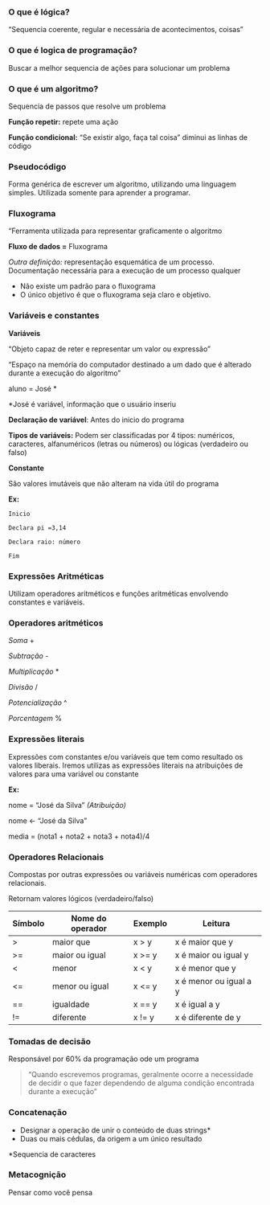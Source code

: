 ### **O que é lógica?**

“Sequencia coerente, regular e necessária de acontecimentos, coisas”

### **O que é logica de programação?**

Buscar a melhor sequencia de ações para solucionar um problema

### **O que é um algoritmo?**

Sequencia de passos que resolve um problema

**Função repetir:** repete uma ação

**Função condicional:** “Se existir algo, faça tal coisa” diminui as linhas de código

### **Pseudocódigo**

Forma genérica de escrever um algoritmo, utilizando uma linguagem simples. Utilizada somente para aprender a programar.

### **Fluxograma**

“Ferramenta utilizada para representar graficamente o algoritmo

**Fluxo de dados =** Fluxograma

*Outra definição:* representação esquemática de um processo. Documentação necessária para a execução de um processo qualquer

- Não existe um padrão para o fluxograma
- O único objetivo é que o fluxograma seja claro e objetivo.

### **Variáveis e constantes**

**Variáveis**

“Objeto capaz de reter e representar um valor ou expressão”

“Espaço na memória do computador destinado a um dado que é alterado durante a execução do algoritmo”

aluno = José *

*José é variável, informação que o usuário inseriu 

**Declaração de variável**: Antes do inicio do programa

**Tipos de variáveis:** Podem ser classificadas por 4 tipos: numéricos, caracteres, alfanuméricos (letras ou números) ou lógicas (verdadeiro ou falso)

**Constante**

São valores imutáveis que não alteram na vida útil do programa

**Ex:** 

`Inicio`

`Declara pi =3,14`

`Declara raio: número`

`Fim`

### **Expressões Aritméticas**

Utilizam operadores aritméticos e funções aritméticas envolvendo constantes e variáveis.

### **Operadores aritméticos**

*Soma* +

*Subtração* -

*Multiplicação* *

*Divisão* / 

*Potencialização* ^

*Porcentagem* %

### Expressões literais

Expressões com constantes e/ou variáveis que tem como resultado os valores liberais. Iremos utilizas as expressões literais na atribuições de valores para uma variável ou constante

**Ex:**

nome = “José da Silva” *(Atribuição)*

nome ← “José da Silva”

media = (nota1 + nota2 + nota3 + nota4)/4 

### Operadores Relacionais

Compostas por outras expressões ou variáveis numéricas com operadores relacionais.

Retornam valores lógicos (verdadeiro/falso) 

| Símbolo | Nome do operador | Exemplo | Leitura |
| --- | --- | --- | --- |
| > | maior que | x > y | x é maior que y |
| >= | maior ou igual | x >= y | x é maior ou igual y |
| < | menor | x < y | x é menor que y |
| <= | menor ou igual | x <= y | x é menor ou igual a y |
| == | igualdade | x == y | x é igual a y |
| != | diferente | x != y | x é diferente de y |

### Tomadas de decisão

Responsável por 60% da programação ode um programa

> “Quando escrevemos programas, geralmente ocorre a necessidade de decidir o que fazer dependendo de alguma condição encontrada durante a execução”
> 

### Concatenação

- Designar a operação de unir o conteúdo de duas strings*
- Duas ou mais cédulas, da origem a um único resultado

*Sequencia de caracteres

### Metacognição

Pensar como você pensa